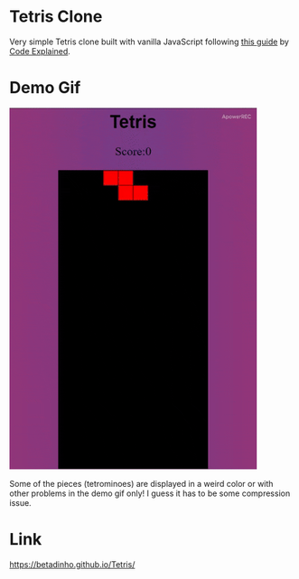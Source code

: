 # Tetris Clone

Very simple Tetris clone built with vanilla JavaScript following [this guide](https://www.youtube.com/watch?v=HEsAr2Yt2do " Build Tetris game with JS on Youtube") by [ Code Explained](https://www.youtube.com/channel/UC8n8ftV94ZU_DJLOLtrpORA).

# Demo Gif
![](tetris-demo.gif) 

Some of the pieces (tetrominoes) are displayed in a weird color or with other problems in the demo gif only!
I guess it has to be some compression issue.

# Link
https://betadinho.github.io/Tetris/
